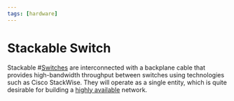 ```yaml
---
tags: [hardware]
---
```


# Stackable Switch

Stackable #[Switches](202207051907.md) are interconnected with a backplane cable
that provides high-bandwidth throughput between switches using technologies such
as Cisco StackWise. They will operate as a single entity, which is quite
desirable for building a [highly available](202210022157.md) network.
